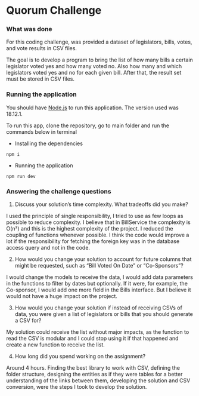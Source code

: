 # Quorum Challenge

### What was done

For this coding challenge, was provided a dataset of legislators, bills, votes, and vote results in CSV files. 

The goal is to develop a program to bring the list of how many bills a certain legislator voted yes and how many voted no.
Also how many and which legislators voted yes and no for each given bill. After that, the result set must be stored in CSV files.


### Running the application

You should have [Node.js](https://nodejs.org/en) to run this application. The version used was 18.12.1.

To run this app, clone the repository, go to main folder and run the commands below in terminal

- Installing the dependencies
```shell
npm i
```

- Running the application
```shell
npm run dev
```


### Answering the challenge questions

1. Discuss your solution’s time complexity. What tradeoffs did you make?

I used the principle of single responsibility, I tried to use as few loops as possible to reduce complexity. I believe that in BillService the complexity is O(n²) and this is the highest complexity of the project. I reduced the coupling of functions whenever possible. I think the code would improve a lot if the responsibility for fetching the foreign key was in the database access query and not in the code.

2. How would you change your solution to account for future columns that might be requested, such as “Bill Voted On Date” or “Co-Sponsors”?

I would change the models to receive the data, I would add data parameters in the functions to filter by dates but optionally. If it were, for example, the Co-sponsor, I would add one more field in the Bills interface. But I believe it would not have a huge impact on the project.

3. How would you change your solution if instead of receiving CSVs of data, you were given a list of legislators or bills that you should generate a CSV for?

My solution could receive the list without major impacts, as the function to read the CSV is modular and I could stop using it if that happened and create a new function to receive the list.

4. How long did you spend working on the assignment?

Around 4 hours. Finding the best library to work with CSV, defining the folder structure, designing the entities as if they were tables for a better understanding of the links between them, developing the solution and CSV conversion, were the steps I took to develop the solution.
